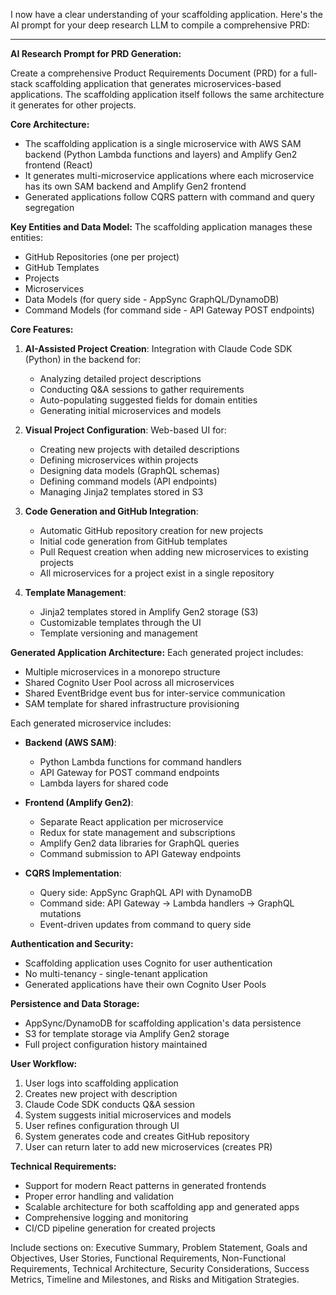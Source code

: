 I now have a clear understanding of your scaffolding application. Here's the AI prompt for your deep research LLM to compile a comprehensive PRD:

---

**AI Research Prompt for PRD Generation:**

Create a comprehensive Product Requirements Document (PRD) for a full-stack scaffolding application that generates microservices-based applications. The scaffolding application itself follows the same architecture it generates for other projects.

**Core Architecture:**
- The scaffolding application is a single microservice with AWS SAM backend (Python Lambda functions and layers) and Amplify Gen2 frontend (React)
- It generates multi-microservice applications where each microservice has its own SAM backend and Amplify Gen2 frontend
- Generated applications follow CQRS pattern with command and query segregation

**Key Entities and Data Model:**
The scaffolding application manages these entities:
- GitHub Repositories (one per project)
- GitHub Templates
- Projects
- Microservices
- Data Models (for query side - AppSync GraphQL/DynamoDB)
- Command Models (for command side - API Gateway POST endpoints)

**Core Features:**
1. **AI-Assisted Project Creation**: Integration with Claude Code SDK (Python) in the backend for:
   - Analyzing detailed project descriptions
   - Conducting Q&A sessions to gather requirements
   - Auto-populating suggested fields for domain entities
   - Generating initial microservices and models

2. **Visual Project Configuration**: Web-based UI for:
   - Creating new projects with detailed descriptions
   - Defining microservices within projects
   - Designing data models (GraphQL schemas)
   - Defining command models (API endpoints)
   - Managing Jinja2 templates stored in S3

3. **Code Generation and GitHub Integration**:
   - Automatic GitHub repository creation for new projects
   - Initial code generation from GitHub templates
   - Pull Request creation when adding new microservices to existing projects
   - All microservices for a project exist in a single repository

4. **Template Management**:
   - Jinja2 templates stored in Amplify Gen2 storage (S3)
   - Customizable templates through the UI
   - Template versioning and management

**Generated Application Architecture:**
Each generated project includes:
- Multiple microservices in a monorepo structure
- Shared Cognito User Pool across all microservices
- Shared EventBridge event bus for inter-service communication
- SAM template for shared infrastructure provisioning

Each generated microservice includes:
- **Backend (AWS SAM)**:
  - Python Lambda functions for command handlers
  - API Gateway for POST command endpoints
  - Lambda layers for shared code
  
- **Frontend (Amplify Gen2)**:
  - Separate React application per microservice
  - Redux for state management and subscriptions
  - Amplify Gen2 data libraries for GraphQL queries
  - Command submission to API Gateway endpoints

- **CQRS Implementation**:
  - Query side: AppSync GraphQL API with DynamoDB
  - Command side: API Gateway → Lambda handlers → GraphQL mutations
  - Event-driven updates from command to query side

**Authentication and Security:**
- Scaffolding application uses Cognito for user authentication
- No multi-tenancy - single-tenant application
- Generated applications have their own Cognito User Pools

**Persistence and Data Storage:**
- AppSync/DynamoDB for scaffolding application's data persistence
- S3 for template storage via Amplify Gen2 storage
- Full project configuration history maintained

**User Workflow:**
1. User logs into scaffolding application
2. Creates new project with description
3. Claude Code SDK conducts Q&A session
4. System suggests initial microservices and models
5. User refines configuration through UI
6. System generates code and creates GitHub repository
7. User can return later to add new microservices (creates PR)

**Technical Requirements:**
- Support for modern React patterns in generated frontends
- Proper error handling and validation
- Scalable architecture for both scaffolding app and generated apps
- Comprehensive logging and monitoring
- CI/CD pipeline generation for created projects

Include sections on: Executive Summary, Problem Statement, Goals and Objectives, User Stories, Functional Requirements, Non-Functional Requirements, Technical Architecture, Security Considerations, Success Metrics, Timeline and Milestones, and Risks and Mitigation Strategies.